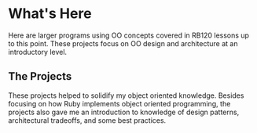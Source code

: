 # What's Here
Here are larger programs using OO concepts covered in RB120 lessons up to this point.  These projects focus on OO design and architecture at an introductory level.

## The Projects
These projects helped to solidify my object oriented knowledge.  Besides focusing on how Ruby implements object oriented programming, the projects also gave me an introduction to knowledge of design patterns, architectural tradeoffs, and some best practices.
